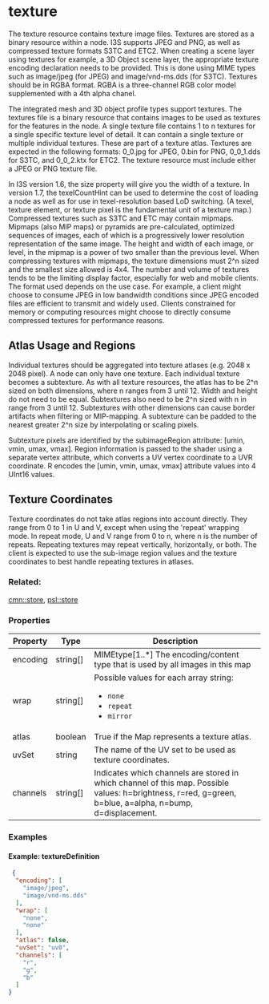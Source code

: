 # texture



The texture resource contains texture image files. Textures are stored as a binary resource within a node. I3S supports JPEG and PNG, as well as compressed texture formats S3TC and ETC2. When creating a scene layer using textures for example, a 3D Object scene layer, the appropriate texture encoding declaration needs to be provided. This is done using MIME types such as image/jpeg (for JPEG) and image/vnd-ms.dds (for S3TC). Textures should be in RGBA format. RGBA is a three-channel RGB color model supplemented with a 4th alpha chanel.

The integrated mesh and 3D object profile types support textures. The textures file is a binary resource that contains images to be used as textures for the features in the node. A single texture file contains 1 to n textures for a single specific texture level of detail. It can contain a single texture or multiple individual textures. These are part of a texture atlas. Textures are expected in the following formats: 0_0.jpg for JPEG, 0.bin for PNG, 0_0_1.dds for S3TC, and 0_0_2.ktx for ETC2. The texture resource must include either a JPEG or PNG texture file. 

In I3S version 1.6, the size property will give you the width of a texture. In version 1.7, the texelCountHint can be used to determine the cost of loading a node as well as for use in texel-resolution based LoD switching. (A texel, texture element, or texture pixel is the fundamental unit of a texture map.) Compressed textures such as S3TC and ETC may contain mipmaps. 
Mipmaps (also MIP maps) or pyramids are pre-calculated, optimized sequences of images, each of which is a progressively lower resolution representation of the same image. The height and width of each image, or level, in the mipmap is a power of two smaller than the previous level.
When compressing textures with mipmaps,  the texture dimensions must 2^n sized and the smallest size allowed is 4x4. The number and volume of textures tends to be the limiting display factor, especially for web and mobile clients.  The format used depends on the use case. For example, a client might choose to consume JPEG in low bandwidth conditions since JPEG encoded files are efficient to transmit and widely used. Clients constrained for memory or computing resources might choose to directly consume compressed textures for performance reasons.

## Atlas Usage and Regions

Individual textures should be aggregated into texture atlases (e.g. 2048 x 2048 pixel). A node can only have one texture. Each individual texture becomes a subtexture.  As with all texture resources, the atlas has to be 2^n sized on both dimensions, where n ranges from 3 until 12.  Width and height do not need to be equal.  Subtextures also need to be 2^n sized with n in range from 3 until 12.  Subtextures with other dimensions can cause border artifacts when filtering or MIP-mapping.  A subtexture can be padded to the nearest greater 2^n size by interpolating or scaling pixels.

Subtexture pixels are identified by the subimageRegion attribute: [umin, vmin, umax, vmax].  Region information is passed to the shader using a separate vertex attribute, which converts a UV vertex coordinate to a UVR coordinate.  R encodes the [umin, vmin, umax, vmax] attribute values into 4 UInt16 values.

## Texture Coordinates

Texture coordinates do not take atlas regions into account directly. They range from 0 to 1 in U and V, except when using the 'repeat' wrapping mode.  In repeat mode, U and V  range from 0 to n, where n is the number of repeats. Repeating textures may repeat vertically, horizontally, or both. The client is expected to use the sub-image region values and the texture coordinates to best handle repeating textures in atlases.


### Related:

[cmn::store](store.cmn.md), [psl::store](store.psl.md)
### Properties

| Property | Type | Description |
| --- | --- | --- |
| encoding | string[] | MIMEtype[1..*] The encoding/content type that is used by all images in this map |
| wrap | string[] | <div>Possible values for each array string:<ul><li>`none`</li><li>`repeat`</li><li>`mirror`</li></ul></div> |
| atlas | boolean | True if the Map represents a texture atlas. |
| uvSet | string | The name of the UV set to be used as texture coordinates. |
| channels | string[] | Indicates which channels are stored in which channel of this map. Possible values: h=brightness, r=red, g=green, b=blue, a=alpha, n=bump, d=displacement. |

### Examples 

#### Example: textureDefinition 

```json
 {
  "encoding": [
    "image/jpeg",
    "image/vnd-ms.dds"
  ],
  "wrap": [
    "none",
    "none"
  ],
  "atlas": false,
  "uvSet": "uv0",
  "channels": [
    "r",
    "g",
    "b"
  ]
} 
```

